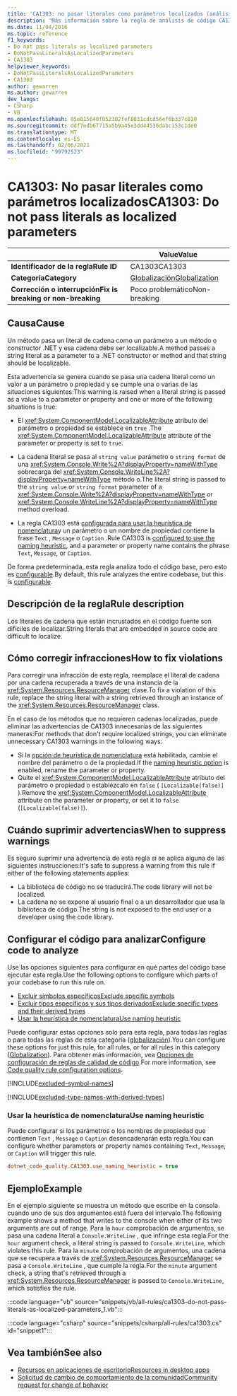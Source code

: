 ```yaml
---
title: 'CA1303: no pasar literales como parámetros localizados (análisis de código)'
description: 'Más información sobre la regla de análisis de código CA1303: no pasar literales como parámetros localizados'
ms.date: 11/04/2016
ms.topic: reference
f1_keywords:
- Do not pass literals as localized parameters
- DoNotPassLiteralsAsLocalizedParameters
- CA1303
helpviewer_keywords:
- DoNotPassLiteralsAsLocalizedParameters
- CA1303
author: gewarren
ms.author: gewarren
dev_langs:
- CSharp
- VB
ms.openlocfilehash: 05e015640f052302fef8031cdcd56ef6b337c818
ms.sourcegitcommit: ddf7edb67715a5b9a45e3dd44536dabc153c1de0
ms.translationtype: MT
ms.contentlocale: es-ES
ms.lasthandoff: 02/06/2021
ms.locfileid: "99792523"
---
```

# <a name="ca1303-do-not-pass-literals-as-localized-parameters"></a><span data-ttu-id="fd146-103">CA1303: No pasar literales como parámetros localizados</span><span class="sxs-lookup"><span data-stu-id="fd146-103">CA1303: Do not pass literals as localized parameters</span></span>

| | <span data-ttu-id="fd146-104">Value</span><span class="sxs-lookup"><span data-stu-id="fd146-104">Value</span></span> |
|-|-|
| <span data-ttu-id="fd146-105">**Identificador de la regla**</span><span class="sxs-lookup"><span data-stu-id="fd146-105">**Rule ID**</span></span> |<span data-ttu-id="fd146-106">CA1303</span><span class="sxs-lookup"><span data-stu-id="fd146-106">CA1303</span></span>|
| <span data-ttu-id="fd146-107">**Categoría**</span><span class="sxs-lookup"><span data-stu-id="fd146-107">**Category**</span></span> |[<span data-ttu-id="fd146-108">Globalización</span><span class="sxs-lookup"><span data-stu-id="fd146-108">Globalization</span></span>](globalization-warnings.md)|
| <span data-ttu-id="fd146-109">**Corrección o interrupción**</span><span class="sxs-lookup"><span data-stu-id="fd146-109">**Fix is breaking or non-breaking**</span></span> |<span data-ttu-id="fd146-110">Poco problemático</span><span class="sxs-lookup"><span data-stu-id="fd146-110">Non-breaking</span></span>|

## <a name="cause"></a><span data-ttu-id="fd146-111">Causa</span><span class="sxs-lookup"><span data-stu-id="fd146-111">Cause</span></span>

<span data-ttu-id="fd146-112">Un método pasa un literal de cadena como un parámetro a un método o constructor .NET y esa cadena debe ser localizable.</span><span class="sxs-lookup"><span data-stu-id="fd146-112">A method passes a string literal as a parameter to a .NET constructor or method and that string should be localizable.</span></span>

<span data-ttu-id="fd146-113">Esta advertencia se genera cuando se pasa una cadena literal como un valor a un parámetro o propiedad y se cumple una o varias de las situaciones siguientes:</span><span class="sxs-lookup"><span data-stu-id="fd146-113">This warning is raised when a literal string is passed as a value to a parameter or property and one or more of the following situations is true:</span></span>

- <span data-ttu-id="fd146-114">El <xref:System.ComponentModel.LocalizableAttribute> atributo del parámetro o propiedad se establece en `true` .</span><span class="sxs-lookup"><span data-stu-id="fd146-114">The <xref:System.ComponentModel.LocalizableAttribute> attribute of the parameter or property is set to `true`.</span></span>

- <span data-ttu-id="fd146-115">La cadena literal se pasa al `string value` parámetro o `string format` de una <xref:System.Console.Write%2A?displayProperty=nameWithType> sobrecarga del <xref:System.Console.WriteLine%2A?displayProperty=nameWithType> método o.</span><span class="sxs-lookup"><span data-stu-id="fd146-115">The literal string is passed to the `string value` or `string format` parameter of a <xref:System.Console.Write%2A?displayProperty=nameWithType> or <xref:System.Console.WriteLine%2A?displayProperty=nameWithType> method overload.</span></span>

- <span data-ttu-id="fd146-116">La regla CA1303 está [configurada para usar la heurística de nomenclatura](#use-naming-heuristic)y un parámetro o un nombre de propiedad contiene la frase `Text` , `Message` o `Caption` .</span><span class="sxs-lookup"><span data-stu-id="fd146-116">Rule CA1303 is [configured to use the naming heuristic](#use-naming-heuristic), and a parameter or property name contains the phrase `Text`, `Message`, or `Caption`.</span></span>

<span data-ttu-id="fd146-117">De forma predeterminada, esta regla analiza todo el código base, pero esto es [configurable](#configure-code-to-analyze).</span><span class="sxs-lookup"><span data-stu-id="fd146-117">By default, this rule analyzes the entire codebase, but this is [configurable](#configure-code-to-analyze).</span></span>

## <a name="rule-description"></a><span data-ttu-id="fd146-118">Descripción de la regla</span><span class="sxs-lookup"><span data-stu-id="fd146-118">Rule description</span></span>

<span data-ttu-id="fd146-119">Los literales de cadena que están incrustados en el código fuente son difíciles de localizar.</span><span class="sxs-lookup"><span data-stu-id="fd146-119">String literals that are embedded in source code are difficult to localize.</span></span>

## <a name="how-to-fix-violations"></a><span data-ttu-id="fd146-120">Cómo corregir infracciones</span><span class="sxs-lookup"><span data-stu-id="fd146-120">How to fix violations</span></span>

<span data-ttu-id="fd146-121">Para corregir una infracción de esta regla, reemplace el literal de cadena por una cadena recuperada a través de una instancia de la <xref:System.Resources.ResourceManager> clase.</span><span class="sxs-lookup"><span data-stu-id="fd146-121">To fix a violation of this rule, replace the string literal with a string retrieved through an instance of the <xref:System.Resources.ResourceManager> class.</span></span>

<span data-ttu-id="fd146-122">En el caso de los métodos que no requieren cadenas localizadas, puede eliminar las advertencias de CA1303 innecesarias de las siguientes maneras:</span><span class="sxs-lookup"><span data-stu-id="fd146-122">For methods that don't require localized strings, you can eliminate unnecessary CA1303 warnings in the following ways:</span></span>

- <span data-ttu-id="fd146-123">Si la [opción de heurística de nomenclatura](#use-naming-heuristic) está habilitada, cambie el nombre del parámetro o de la propiedad.</span><span class="sxs-lookup"><span data-stu-id="fd146-123">If the [naming heuristic option](#use-naming-heuristic) is enabled, rename the parameter or property.</span></span>
- <span data-ttu-id="fd146-124">Quite el <xref:System.ComponentModel.LocalizableAttribute> atributo del parámetro o propiedad o establézcalo en `false` ( `[Localizable(false)]` ).</span><span class="sxs-lookup"><span data-stu-id="fd146-124">Remove the <xref:System.ComponentModel.LocalizableAttribute> attribute on the parameter or property, or set it to `false` (`[Localizable(false)]`).</span></span>

## <a name="when-to-suppress-warnings"></a><span data-ttu-id="fd146-125">Cuándo suprimir advertencias</span><span class="sxs-lookup"><span data-stu-id="fd146-125">When to suppress warnings</span></span>

<span data-ttu-id="fd146-126">Es seguro suprimir una advertencia de esta regla si se aplica alguna de las siguientes instrucciones:</span><span class="sxs-lookup"><span data-stu-id="fd146-126">It's safe to suppress a warning from this rule if either of the following statements applies:</span></span>

- <span data-ttu-id="fd146-127">La biblioteca de código no se traducirá.</span><span class="sxs-lookup"><span data-stu-id="fd146-127">The code library will not be localized.</span></span>
- <span data-ttu-id="fd146-128">La cadena no se expone al usuario final o a un desarrollador que usa la biblioteca de código.</span><span class="sxs-lookup"><span data-stu-id="fd146-128">The string is not exposed to the end user or a developer using the code library.</span></span>

## <a name="configure-code-to-analyze"></a><span data-ttu-id="fd146-129">Configurar el código para analizar</span><span class="sxs-lookup"><span data-stu-id="fd146-129">Configure code to analyze</span></span>

<span data-ttu-id="fd146-130">Use las opciones siguientes para configurar en qué partes del código base ejecutar esta regla.</span><span class="sxs-lookup"><span data-stu-id="fd146-130">Use the following options to configure which parts of your codebase to run this rule on.</span></span>

- [<span data-ttu-id="fd146-131">Excluir símbolos específicos</span><span class="sxs-lookup"><span data-stu-id="fd146-131">Exclude specific symbols</span></span>](#exclude-specific-symbols)
- [<span data-ttu-id="fd146-132">Excluir tipos específicos y sus tipos derivados</span><span class="sxs-lookup"><span data-stu-id="fd146-132">Exclude specific types and their derived types</span></span>](#exclude-specific-types-and-their-derived-types)
- [<span data-ttu-id="fd146-133">Usar la heurística de nomenclatura</span><span class="sxs-lookup"><span data-stu-id="fd146-133">Use naming heuristic</span></span>](#use-naming-heuristic)

<span data-ttu-id="fd146-134">Puede configurar estas opciones solo para esta regla, para todas las reglas o para todas las reglas de esta categoría ([globalización](globalization-warnings.md)).</span><span class="sxs-lookup"><span data-stu-id="fd146-134">You can configure these options for just this rule, for all rules, or for all rules in this category ([Globalization](globalization-warnings.md)).</span></span> <span data-ttu-id="fd146-135">Para obtener más información, vea [Opciones de configuración de reglas de calidad de código](../code-quality-rule-options.md).</span><span class="sxs-lookup"><span data-stu-id="fd146-135">For more information, see [Code quality rule configuration options](../code-quality-rule-options.md).</span></span>

[!INCLUDE[excluded-symbol-names](~/includes/code-analysis/excluded-symbol-names.md)]

[!INCLUDE[excluded-type-names-with-derived-types](~/includes/code-analysis/excluded-type-names-with-derived-types.md)]

### <a name="use-naming-heuristic"></a><span data-ttu-id="fd146-136">Usar la heurística de nomenclatura</span><span class="sxs-lookup"><span data-stu-id="fd146-136">Use naming heuristic</span></span>

<span data-ttu-id="fd146-137">Puede configurar si los parámetros o los nombres de propiedad que contienen `Text` , `Message` o `Caption` desencadenarán esta regla.</span><span class="sxs-lookup"><span data-stu-id="fd146-137">You can configure whether parameters or property names containing `Text`, `Message`, or `Caption` will trigger this rule.</span></span>

```ini
dotnet_code_quality.CA1303.use_naming_heuristic = true
```

## <a name="example"></a><span data-ttu-id="fd146-138">Ejemplo</span><span class="sxs-lookup"><span data-stu-id="fd146-138">Example</span></span>

<span data-ttu-id="fd146-139">En el ejemplo siguiente se muestra un método que escribe en la consola cuando uno de sus dos argumentos está fuera del intervalo.</span><span class="sxs-lookup"><span data-stu-id="fd146-139">The following example shows a method that writes to the console when either of its two arguments are out of range.</span></span> <span data-ttu-id="fd146-140">Para la `hour` comprobación de argumentos, se pasa una cadena literal a `Console.WriteLine` , que infringe esta regla.</span><span class="sxs-lookup"><span data-stu-id="fd146-140">For the `hour` argument check, a literal string is passed to `Console.WriteLine`, which violates this rule.</span></span> <span data-ttu-id="fd146-141">Para la `minute` comprobación de argumentos, una cadena que se recupera a través de <xref:System.Resources.ResourceManager> se pasa a `Console.WriteLine` , que cumple la regla.</span><span class="sxs-lookup"><span data-stu-id="fd146-141">For the `minute` argument check, a string that's retrieved through a <xref:System.Resources.ResourceManager> is passed to `Console.WriteLine`, which satisfies the rule.</span></span>

:::code language="vb" source="snippets/vb/all-rules/ca1303-do-not-pass-literals-as-localized-parameters_1.vb":::

:::code language="csharp" source="snippets/csharp/all-rules/ca1303.cs" id="snippet1":::

## <a name="see-also"></a><span data-ttu-id="fd146-142">Vea también</span><span class="sxs-lookup"><span data-stu-id="fd146-142">See also</span></span>

- [<span data-ttu-id="fd146-143">Recursos en aplicaciones de escritorio</span><span class="sxs-lookup"><span data-stu-id="fd146-143">Resources in desktop apps</span></span>](../../../framework/resources/index.md)
- [<span data-ttu-id="fd146-144">Solicitud de cambio de comportamiento de la comunidad</span><span class="sxs-lookup"><span data-stu-id="fd146-144">Community request for change of behavior</span></span>](https://github.com/dotnet/roslyn-analyzers/issues/2933)
